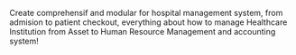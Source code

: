 Create comprehensif and modular for hospital management system, from admision to patient checkout, everything about how to manage Healthcare Institution from Asset to Human Resource Management and accounting system!